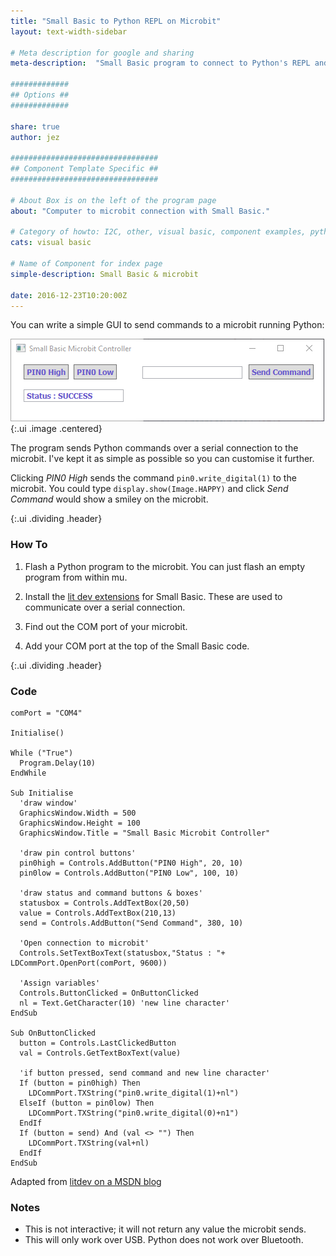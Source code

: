 ```yaml
---
title: "Small Basic to Python REPL on Microbit"
layout: text-width-sidebar

# Meta description for google and sharing
meta-description:  "Small Basic program to connect to Python's REPL and control the microbit."

#############
## Options ##
#############

share: true
author: jez

#################################
## Component Template Specific ##
#################################

# About Box is on the left of the program page
about: "Computer to microbit connection with Small Basic."

# Category of howto: I2C, other, visual basic, component examples, python, data logging
cats: visual basic

# Name of Component for index page
simple-description: Small Basic & microbit

date: 2016-12-23T10:20:00Z
---
```


You can write a simple GUI to send commands to a microbit running Python:

![microbit and python GUI](images/microbit-to-small-basic-gui.png){:.ui .image .centered}

The program sends Python commands over a serial connection to the microbit. I've kept it as simple as possible so you can customise it further.

Clicking *PIN0 High* sends the command `pin0.write_digital(1)` to the microbit. You could type `display.show(Image.HAPPY)` and click *Send Command* would show a smiley on the microbit.

{:.ui .dividing .header}
### How To

1. Flash a Python program to the microbit. You can just flash an empty program from within mu.

2. Install the [lit dev extensions](http://litdev.co.uk/) for Small Basic. These are used to communicate over a serial connection.

3. Find out the COM port of your microbit.

4. Add your COM port at the top of the Small Basic code.

{:.ui .dividing .header}
### Code

```
comPort = "COM4"

Initialise()

While ("True")
  Program.Delay(10)
EndWhile

Sub Initialise
  'draw window'
  GraphicsWindow.Width = 500
  GraphicsWindow.Height = 100
  GraphicsWindow.Title = "Small Basic Microbit Controller"

  'draw pin control buttons'
  pin0high = Controls.AddButton("PIN0 High", 20, 10)
  pin0low = Controls.AddButton("PIN0 Low", 100, 10)

  'draw status and command buttons & boxes'
  statusbox = Controls.AddTextBox(20,50)
  value = Controls.AddTextBox(210,13)
  send = Controls.AddButton("Send Command", 380, 10)

  'Open connection to microbit'
  Controls.SetTextBoxText(statusbox,"Status : "+ LDCommPort.OpenPort(comPort, 9600))

  'Assign variables'
  Controls.ButtonClicked = OnButtonClicked
  nl = Text.GetCharacter(10) 'new line character'
EndSub

Sub OnButtonClicked
  button = Controls.LastClickedButton
  val = Controls.GetTextBoxText(value)

  'if button pressed, send command and new line character'
  If (button = pin0high) Then
    LDCommPort.TXString("pin0.write_digital(1)+nl")
  ElseIf (button = pin0low) Then
    LDCommPort.TXString("pin0.write_digital(0)+n1")
  EndIf
  If (button = send) And (val <> "") Then
    LDCommPort.TXString(val+nl)
  EndIf
EndSub

```
Adapted from [litdev on a MSDN blog](https://blogs.msdn.microsoft.com/smallbasic/2016/03/22/small-basic-arduino/)

### Notes
* This is not interactive; it will not return any value the microbit sends.
* This will only work over USB. Python does not work over Bluetooth.
